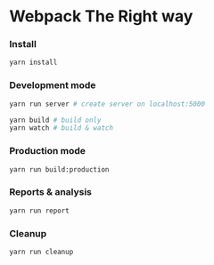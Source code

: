 # Webpack The Right way


### Install

```bash
yarn install
```

### Development mode

```bash
yarn run server # create server on localhost:5000
```

```bash
yarn build # build only
yarn watch # build & watch
```


### Production mode

```bash
yarn run build:production
```

### Reports & analysis

```bash
yarn run report
```

### Cleanup

```bash
yarn run cleanup
```